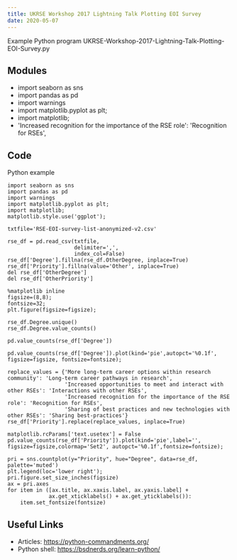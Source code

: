 ```yaml
---
title: UKRSE Workshop 2017 Lightning Talk Plotting EOI Survey
date: 2020-05-07
---
```

Example Python program UKRSE-Workshop-2017-Lightning-Talk-Plotting-EOI-Survey.py

## Modules

* import seaborn as sns
* import pandas as pd
* import warnings
* import matplotlib.pyplot as plt;
* import matplotlib;
*   'Increased recognition for the importance of the RSE role': 'Recognition for RSEs',

## Code

Python example

    import seaborn as sns
    import pandas as pd
    import warnings
    import matplotlib.pyplot as plt;
    import matplotlib;
    matplotlib.style.use('ggplot');
    
    txtfile='RSE-EOI-survey-list-anonymized-v2.csv'
    
    rse_df = pd.read_csv(txtfile,
                         delimiter=',',
                         index_col=False)
    rse_df['Degree'].fillna(rse_df.OtherDegree, inplace=True)
    rse_df['Priority'].fillna(value='Other', inplace=True)
    del rse_df['OtherDegree']
    del rse_df['OtherPriority']
    
    %matplotlib inline
    figsize=(8,8);
    fontsize=32;
    plt.figure(figsize=figsize);
    
    rse_df.Degree.unique()
    rse_df.Degree.value_counts()
    
    pd.value_counts(rse_df['Degree'])
    
    pd.value_counts(rse_df['Degree']).plot(kind='pie',autopct='%0.1f', figsize=figsize, fontsize=fontsize);
    
    replace_values = {'More long-term career options within research community': 'Long-term career pathways in research',
                      'Increased opportunities to meet and interact with other RSEs': 'Interactions with other RSEs',
                      'Increased recognition for the importance of the RSE role': 'Recognition for RSEs',
                      'Sharing of best practices and new technologies with other RSEs': 'Sharing best-practices'}
    rse_df['Priority'].replace(replace_values, inplace=True)
    
    matplotlib.rcParams['text.usetex'] = False
    pd.value_counts(rse_df['Priority']).plot(kind='pie',label='', figsize=figsize,colormap='Set2', autopct='%0.1f',fontsize=fontsize);
    
    pri = sns.countplot(y="Priority", hue="Degree", data=rse_df, palette='muted')
    plt.legend(loc='lower right');
    pri.figure.set_size_inches(figsize)
    ax = pri.axes
    for item in ([ax.title, ax.xaxis.label, ax.yaxis.label] +
                 ax.get_xticklabels() + ax.get_yticklabels()):
        item.set_fontsize(fontsize)
    
    

## Useful Links

- Articles: https://python-commandments.org/
- Python shell: https://bsdnerds.org/learn-python/
